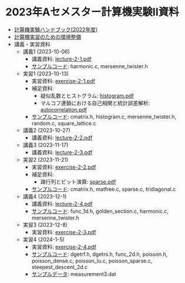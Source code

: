 # 2023年Aセメスター計算機実験II資料

* [計算機実験ハンドブック(2022年度)](https://github.com/utphys-comp/handbook/releases/download/handbook-2022/handbook.pdf)
* [計算機実習のための環境整備](https://utphys-comp.github.io)
* 講義・実習資料
  * 講義1 (2023-10-06)
    * 講義資料: [lecture-2-1.pdf](lecture/lecture-2-1.pdf)
    * [サンプルコード](sample): harmonic.c, mersenne_twister.h
  * 実習1 (2023-10-13)
    * 実習資料: [exercise-2-1.pdf](exercise/exercise-2-1.pdf)
    * 補足資料:
      * 疑似乱数とヒストグラム: [histogram.pdf](exercise/histogram.pdf)
      * マルコフ連鎖における自己相関と統計誤差解析: [autocorrelation.pdf](exercise/autocorrelation.pdf)
    * [サンプルコード](sample): cmatrix.h, histogram.c, mersenne_twister.h, random.c, square_lattice.c
  * 講義2 (2023-10-27)
    * 講義資料: [lecture-2-2.pdf](lecture/lecture-2-2.pdf)
  * 講義3 (2023-11-17)
    * 講義資料: [lecture-2-3.pdf](lecture/lecture-2-3.pdf)
  * 実習2 (2023-11-21)
    * 実習資料: [exercise-2-2.pdf](exercise/exercise-2-2.pdf)
    * 補足資料:
      * 疎行列とビット演算: [sparse.pdf](exercise/sparse.pdf)
    * [サンプルコード](sample): cmatrix.h, matfree.c, sparse.c, tridiagonal.c
  * 講義4 (2023-12-1)
    * 講義資料: [lecture-2-4.pdf](lecture/lecture-2-4.pdf)
    * [サンプルコード](sample): func_1d.h, golden_section.c, harmonic.c, mersenne_twister.h
  * 実習3 (2023-12-8)
    * 実習資料: [exercise-2-3.pdf](exercise/exercise-2-3.pdf)
  * 実習4 (2024-1-5)
    * 実習資料: [exercise-2-4.pdf](exercise/exercise-2-4.pdf)
    * [サンプルコード](sample): dgetrf.h, dgetrs.h, func_2d.h, poisson.h, poisson_dense.c, poisson_lu.c, poisson_sparse.c, steepest_descent_2d.c
    * [サンプルデータ](sample): measurement3.dat
